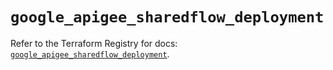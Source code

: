 # `google_apigee_sharedflow_deployment`

Refer to the Terraform Registry for docs: [`google_apigee_sharedflow_deployment`](https://registry.terraform.io/providers/hashicorp/google-beta/5.12.0/docs/resources/google_apigee_sharedflow_deployment).
